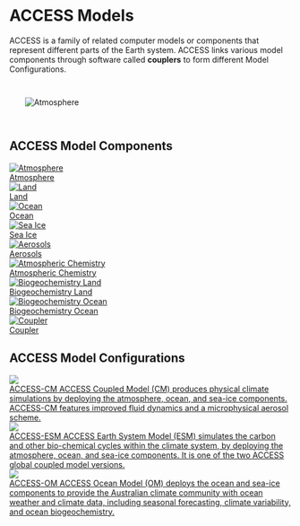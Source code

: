 # <div class="highlight-bg"> ACCESS Models </div>

ACCESS is a family of related computer models or components that represent
different parts of the Earth system. ACCESS links various model components through
software called **couplers** to form different Model Configurations.

<div class="with-border image-background">
    <img src="../assets/ACCESS-MODEL.png" style="padding: 2em;" alt="Atmosphere"></img>
</div>

## ACCESS Model Components
<div class="card-container">
    <a href="model_components/atmosphere" class="squared-card default-text-color">
        <div class="squared-card-image">
            <img src="../assets/component-logos/components-without-titles/ACCESS icon ATMOSPHERE.png" alt="Atmosphere"></img>
        </div>
        <div class="squared-card-text bold">Atmosphere</div>
    </a>
    <a href="model_components/land" class="squared-card default-text-color">
        <div class="squared-card-image">
            <img src="../assets/component-logos/components-without-titles/ACCESS icon LAND SURFACE.png" alt="Land"></img>
        </div>
        <div class="squared-card-text bold">Land</div>
    </a>
    <a href="model_components/ocean" class="squared-card default-text-color">
        <div class="squared-card-image">
            <img src="../assets/component-logos/components-without-titles/ACCESS icon OCEAN.png" alt="Ocean"></img>
        </div>
        <div class="squared-card-text bold">Ocean</div>
    </a>
    <a href="model_components/sea-ice" class="squared-card default-text-color">
        <div class="squared-card-image">
            <img src="../assets/component-logos/components-without-titles/ACCESS icon SEA ICE.png" alt="Sea Ice"></img>
        </div>
        <div class="squared-card-text bold">Sea Ice</div>
    </a>
    <a href="model_components/aerosols_atmospheric_chemistry" class="squared-card default-text-color">
        <div class="squared-card-image">
            <img src="../assets/component-logos/components-without-titles/ACCESS icon AEROSOLS.png" alt="Aerosols"></img>
        </div>
        <div class="squared-card-text bold">Aerosols</div>
    </a>
    <a href="model_components/aerosols_atmospheric_chemistry" class="squared-card default-text-color">
        <div class="squared-card-image">
            <img src="../assets/component-logos/components-without-titles/ACCESS icon ATMOSPHERIC CHEMISTRY.png" alt="Atmospheric Chemistry"></img>
        </div>
        <div class="squared-card-text bold">Atmospheric Chemistry</div>
    </a>
    <a href="model_components/bgc_land" class="squared-card default-text-color">
        <div class="squared-card-image">
            <img src="../assets/component-logos/components-without-titles/ACCESS icon BGC LAND.png" alt="Biogeochemistry Land"></img>
        </div>
        <div class="squared-card-text bold">Biogeochemistry Land</div>
    </a>
    <a href="model_components/bgc_ocean" class="squared-card default-text-color">
        <div class="squared-card-image">
            <img src="../assets/component-logos/components-without-titles/ACCESS icon BGC OCEAN.png" alt="Biogeochemistry Ocean"></img>
        </div>
        <div class="squared-card-text bold">Biogeochemistry Ocean</div>
    </a>
    <a href="model_components/coupler" class="squared-card default-text-color">
        <div class="squared-card-image">
            <img src="../assets/component-logos/components-without-titles/ACCESS icon COUPLER.png" alt="Coupler"></img>
        </div>
        <div class="squared-card-text bold">Coupler</div>
    </a>
</div>

## ACCESS Model Configurations
<div class="card-container" style="flex-direction: column">
    <a href="configurations/access-cm/" class="rectangular-card configuration-card default-text-color">
            <div class="rectangular-card-image">
                <img src="../assets/model-config-logos/access-cm2-config.png" class="image-background"></img> 
            </div>
            <div class="rectangular-card-text">
                <span class="bold highlight-bg" >ACCESS-CM</span>
                <span>
                    ACCESS Coupled Model (CM) produces physical climate simulations by deploying the atmosphere, ocean, and sea-ice components. ACCESS-CM features improved fluid dynamics and a microphysical aerosol scheme.
                </span>
            </div>
    </a>
    <a href="configurations/access-esm/" class="rectangular-card configuration-card default-text-color">
            <div class="rectangular-card-image">
                <img src="../assets/model-config-logos/access-esm-config.png" class="image-background"></img> 
            </div>
            <div class="rectangular-card-text">
                <span class="bold highlight-bg" >ACCESS-ESM</span>
                <span>
                    ACCESS Earth System Model (ESM) simulates the carbon and other bio-chemical cycles within the climate system, by deploying the atmosphere, ocean, and sea-ice components. It is one of the two ACCESS global coupled model versions.
                </span>
            </div>
    </a>
    <a href="configurations/access-om/" class="rectangular-card configuration-card default-text-color">
            <div class="rectangular-card-image">
                <img src="../assets/model-config-logos/access-om2-config.png" class="image-background"></img> 
            </div>
            <div class="rectangular-card-text">
                <span class="bold highlight-bg" >ACCESS-OM</span>
                <span>
                    ACCESS Ocean Model (OM) deploys the ocean and sea-ice components to provide the Australian climate community with ocean weather and climate data, including seasonal forecasting, climate variability, and ocean biogeochemistry.
                </span>
            </div>
    </a>
</div>